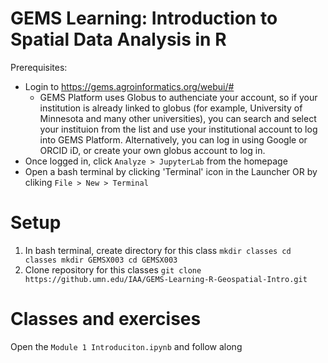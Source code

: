 # GEMS Learning: Introduction to Spatial Data Analysis in R

Prerequisites:
- Login to https://gems.agroinformatics.org/webui/#
    - GEMS Platform uses Globus to authenciate your account, so if your institution is already linked to globus (for example, University of Minnesota and many other universities), you can search and select your instituion from the list and use your institutional account to log into GEMS Platform. Alternatively, you can log in using Google or ORCID iD, or create  your own globus account to log in.   
- Once logged in, click `Analyze > JupyterLab` from the homepage
- Open a bash terminal by clicking 'Terminal' icon in the Launcher OR by cliking `File > New > Terminal`

# Setup

1. In bash terminal, create directory for this class
    `mkdir classes
    cd classes
    mkdir GEMSX003
    cd GEMSX003`
3. Clone repository for this classes 
    `git clone https://github.umn.edu/IAA/GEMS-Learning-R-Geospatial-Intro.git`

# Classes and exercises
Open the `Module 1 Introduciton.ipynb` and follow along

